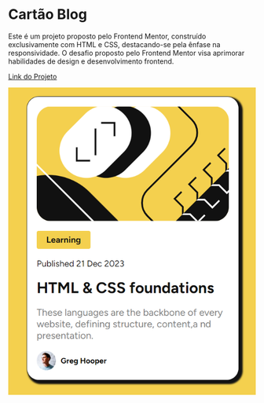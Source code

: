 # Cartão Blog

Este é um projeto proposto pelo Frontend Mentor, construído exclusivamente com HTML e CSS, destacando-se pela ênfase na responsividade. O desafio proposto pelo Frontend Mentor visa aprimorar habilidades de design e desenvolvimento frontend.

<a href="https://cartao-blog.vercel.app/">Link do Projeto</a>

<img src="./assets/images/image.png" alt="Imagem do Projeto">
